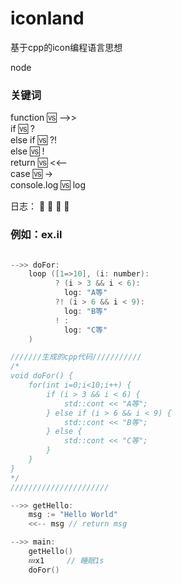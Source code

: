 # iconland
基于cpp的icon编程语言思想

node
### 关键词
function 🆚 -->> <br>
if 🆚 ? <br>
else if  🆚 ?! <br>
else 🆚 ! <br>
return 🆚 <<-- <br>
case 🆚 -> <br>
console.log 🆚 log <br>




日志：
📘
📗
📙
📕



### 例如：ex.il
```cpp

-->> doFor:
    loop ([1=>10], (i: number):
          ? (i > 3 && i < 6):
            log: "A等"
          ?! (i > 6 && i < 9):
            log: "B等"
          ! :
            log: "C等"
    )

///////生成的cpp代码///////////
/*
void doFor() {
    for(int i=0;i<10;i++) {
        if (i > 3 && i < 6) {
            std::cont << "A等";
        } else if (i > 6 && i < 9) {
            std::cont << "B等";
        } else {
            std::cont << "C等";
        }
    }
}
*/
//////////////////////

-->> getHello:
    msg := "Hello World"
    <<-- msg // return msg

-->> main:
    getHello()
    💤x1     // 睡眠1s
    doFor()

```
